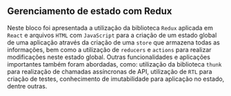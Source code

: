## Gerenciamento de estado com Redux

Neste bloco foi apresentada a utilização da biblioteca `Redux` aplicada em `React` e arquivos `HTML` com `JavaScript` para a criação de um estado global de uma aplicação através da criação de uma `store` que armazena todas as informações, bem como a utilização de `reducers` e `actions` para realizar modificações neste estado global. Outras funcionalidades e aplicações importantes também foram abordadas, como: utilização da biblioteca `thunk` para realização de chamadas assíncronas de API, utilização de `RTL` para criação de testes, conhecimento de imutabilidade para aplicação no estado, dentre outras.

